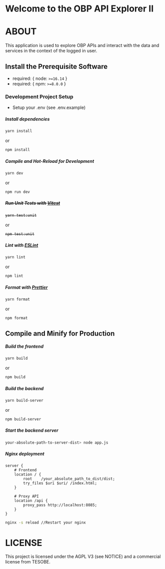 Welcome to the OBP API Explorer II
=================================

# ABOUT

This application is used to explore OBP APIs and interact with the data and services in the context of the logged in user.



## Install the Prerequisite Software
  * required: { node: `>=16.14` }
  * required: { npm: `>=8.0.0` }

### Development Project Setup

  * Setup your .env (see .env.example)

##### Install dependencies

```sh
yarn install
```
or
```sh
npm install
```

##### Compile and Hot-Reload for Development

```sh
yarn dev
```
or
```sh
npm run dev
```

##### ~~Run Unit Tests with [Vitest](https://vitest.dev/)~~

<strike>

```sh
yarn test:unit
```
</strike>

or
<strike>

```sh
npm test:unit
```
</strike>


##### Lint with [ESLint](https://eslint.org/)

```sh
yarn lint
```
or
```sh
npm lint
```

##### Format with [Prettier](https://prettier.io/)

```sh
yarn format
```
or
```sh
npm format
```

## Compile and Minify for Production

##### Build the frontend

```sh
yarn build
```
or
```sh
npm build
```

##### Build the backend

```sh
yarn build-server
```
or
```sh
npm build-server
```

##### Start the backend server
```sh
your-absolute-path-to-server-dist> node app.js
```

##### Nginx deployment

```config
server {
    # Frontend
    location / {
        root    /your_absolute_path_to_dist/dist;
        try_files $uri $uri/ /index.html;
    }
    
    # Proxy API
    location /api {
        proxy_pass http://localhost:8085;
    }
}
```

```sh
nginx -s reload //Restart your nginx
```


# LICENSE

This project is licensed under the AGPL V3 (see NOTICE) and a commercial license from TESOBE.

